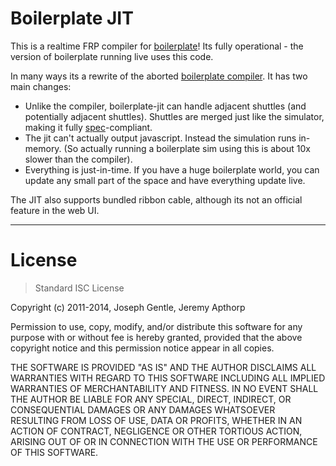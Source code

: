 # Boilerplate JIT

This is a realtime FRP compiler for
[boilerplate](http://josephg.com/boilerplate)! Its fully operational - the
version of boilerplate running live uses this code.

In many ways its a rewrite of the aborted [boilerplate
compiler](https://github.com/josephg/boilerplate-compiler). It has two main
changes:

- Unlike the compiler, boilerplate-jit can handle adjacent shuttles (and
potentially adjacent shuttles). Shuttles are merged just like the
simulator, making it fully
[spec](https://github.com/josephg/boilerplate-sim)-compliant.
- The jit can't actually output javascript. Instead the simulation runs
in-memory. (So actually running a boilerplate sim using this is about 10x
slower than the compiler).
- Everything is just-in-time. If you have a huge boilerplate world, you can
update any small part of the space and have everything update live.

The JIT also supports bundled ribbon cable, although its not an official feature in the web UI.


---

# License

> Standard ISC License

Copyright (c) 2011-2014, Joseph Gentle, Jeremy Apthorp

Permission to use, copy, modify, and/or distribute this software for any
purpose with or without fee is hereby granted, provided that the above
copyright notice and this permission notice appear in all copies.

THE SOFTWARE IS PROVIDED "AS IS" AND THE AUTHOR DISCLAIMS ALL WARRANTIES WITH
REGARD TO THIS SOFTWARE INCLUDING ALL IMPLIED WARRANTIES OF MERCHANTABILITY AND
FITNESS. IN NO EVENT SHALL THE AUTHOR BE LIABLE FOR ANY SPECIAL, DIRECT,
INDIRECT, OR CONSEQUENTIAL DAMAGES OR ANY DAMAGES WHATSOEVER RESULTING FROM
LOSS OF USE, DATA OR PROFITS, WHETHER IN AN ACTION OF CONTRACT, NEGLIGENCE OR
OTHER TORTIOUS ACTION, ARISING OUT OF OR IN CONNECTION WITH THE USE OR
PERFORMANCE OF THIS SOFTWARE.

